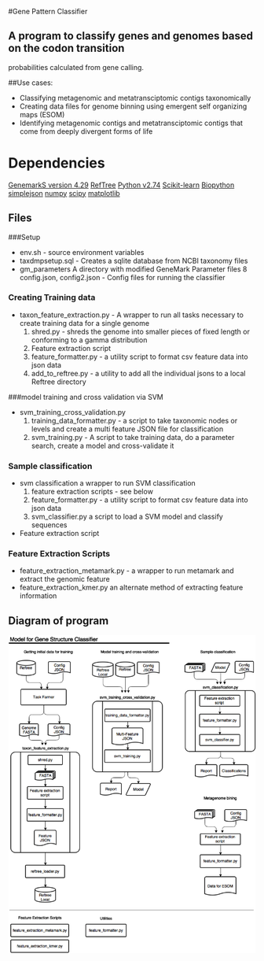 
#Gene Pattern Classifier
## A program to classify genes and genomes based on the codon transition 
probabilities calculated from gene calling. 
 
##Use cases:
* Classifying metagenomic and metatransciptomic contigs taxonomically
* Creating data files for genome binning using emergent self organizing maps (ESOM)
* Identifying metagenomic contigs and metatransciptomic contigs that come from deeply 
  divergent forms of life

# Dependencies
[GenemarkS version 4.29](http://exon.gatech.edu/GeneMark/)
[RefTree](http://jgi.goe.gov)
[Python v2.74](https://www.python.org/)
[Scikit-learn](https://scikits.appspot.com/scikit-learn)
[Biopython](http://biopython.org)
[simplejson](https://github.com/simplejson/simplejson)
[numpy](http://www.numpy.org/)
[scipy](http://www.scipy.org/)
[matplotlib](http://matplotlib.org/)

## Files
###Setup
 * env.sh - source environment variables
 * taxdmpsetup.sql - Creates a sqlite database from NCBI taxonomy files
 * gm_parameters A directory with modified GeneMark Parameter files
 8 config.json, config2.json - Config files for running the classifier 

### Creating Training data 
 * taxon_feature_extraction.py - A wrapper to run all tasks necessary to create training data for a single genome
 	1. shred.py - shreds the genome into smaller pieces of fixed length or conforming to a gamma distribution
 	2. Feature extraction script
 	3. feature_formatter.py - a utility script  to format csv feature data into json data
 	4. add_to_reftree.py - a utility to add all the individual jsons to a local Reftree directory


###model training and cross validation via SVM
* svm_training_cross_validation.py
	1. training_data_formatter.py - a script to take taxonomic nodes or levels and create
	 a multi feature JSON file for classification 
	2. svm_training.py - A script to take training data, do a parameter search, create a model and cross-validate it 

### Sample classification
* svm classification a wrapper to run SVM classification
	1. feature extraction scripts - see below
	2. feature_formatter.py - a utility script  to format csv feature data into json data
	3. svm_classifier.py a script to load a SVM model and classify sequences
* Feature extraction script

### Feature Extraction Scripts 
* feature_extraction_metamark.py - a wrapper to run metamark and extract the genomic feature
* feature_extraction_kmer.py an alternate method of extracting feature information
## Diagram of program
![Diagram](GenePatternClassifier.png)
 	
